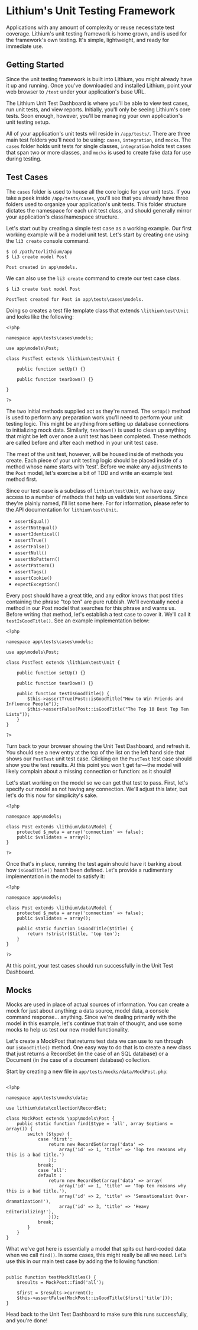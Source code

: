 # Lithium's Unit Testing Framework

Applications with any amount of complexity or reuse necessitate test coverage. Lithium's unit testing framework is home grown, and is used for the framework's own testing. It's simple, lightweight, and ready for immediate use.

## Getting Started

Since the unit testing framework is built into Lithium, you might already have it up and running. Once you've downloaded and installed Lithium, point your web browser to `/test` under your application's base URL.

The Lithium Unit Test Dashboard is where you'll be able to view test cases, run unit tests, and view reports. Initially, you'll only be seeing Lithium's core tests. Soon enough, however, you'll be managing your own application's unit testing setup.

All of your application's unit tests will reside in `/app/tests/`. There are three main test folders you'll need to be using: `cases`, `integration`, and `mocks`. The `cases` folder holds unit tests for single classes, `integration` holds test cases that span two or more classes, and `mocks` is used to create fake data for use during testing.

## Test Cases

The `cases` folder is used to house all the core logic for your unit tests. If you take a peek inside `/app/tests/cases`, you'll see that you already have three folders used to organize your application's unit tests. This folder structure dictates the namespace for each unit test class, and should generally mirror your application's class/namespace structure.

Let's start out by creating a simple test case as a working example. Our first working example will be a model unit test. Let's start by creating one using the `li3 create` console command.

```
$ cd /path/to/lithium/app
$ li3 create model Post

Post created in app\models.
```

We can also use the `li3 create` command to create our test case class.

```
$ li3 create test model Post

PostTest created for Post in app\tests\cases\models.
```

Doing so creates a test file template class that extends `\lithium\test\Unit` and looks like the following:

```
<?php

namespace app\tests\cases\models;

use app\models\Post;

class PostTest extends \lithium\test\Unit {

	public function setUp() {}

	public function tearDown() {}

}

?>
```

The two initial methods supplied act as they're named. The `setUp()` method is used to perform any preparation work you'll need to perform your unit testing logic. This might be anything from setting up database connections to initializing mock data. Similarly, `tearDown()` is used to clean up anything that might be left over once a unit test has been completed. These methods are called before and after each method in your unit test case.

The meat of the unit test, however, will be housed inside of methods you create. Each piece of your unit testing logic should be placed inside of a method whose name starts with 'test'. Before we make any adjustments to the `Post` model, let's exercise a bit of TDD and write an example test method first.

Since our test case is a subclass of `lithium\test\Unit`, we have easy access to a number of methods that help us validate test assertions. Since they're plainly named, I'll list some here. For for information, please refer to the API documentation for `lithium\test\Unit`.

 - `assertEqual()`
 - `assertNotEqual()`
 - `assertIdentical()`
 - `assertTrue()`
 - `assertFalse()`
 - `assertNull()`
 - `assertNoPattern()`
 - `assertPattern()`
 - `assertTags()`
 - `assertCookie()`
 - `expectException()`

Every post should have a great title, and any editor knows that post titles containing the phrase "top ten" are pure rubbish. We'll eventually need a method in our Post model that searches for this phrase and warns us. Before writing that method, let's establish a test case to cover it. We'll call it `testIsGoodTitle()`. See an example implementation below:

```
<?php

namespace app\tests\cases\models;

use app\models\Post;

class PostTest extends \lithium\test\Unit {

	public function setUp() {}

	public function tearDown() {}

	public function testIsGoodTitle() {
		$this->assertTrue(Post::isGoodTitle("How to Win Friends and Influence People"));
		$this->assertFalse(Post::isGoodTitle("The Top 10 Best Top Ten Lists"));
	}
}

?>
```

Turn back to your browser showing the Unit Test Dashboard, and refresh it. You should see a new entry at the top of the list on the left hand side that shows our `PostTest` unit test case. Clicking on the `PostTest` test case should show you the test results. At this point you won't get far—the model will likely complain about a missing connection or function: as it should!

Let's start working on the model so we can get that test to pass. First, let's specify our model as not having any connection. We'll adjust this later, but let's do this now for simplicity's sake.

```
<?php

namespace app\models;

class Post extends \lithium\data\Model {
	protected $_meta = array('connection' => false);
	public $validates = array();
}

?>
```

Once that's in place, running the test again should have it barking about how `isGoodTitle()` hasn't been defined. Let's provide a rudimentary implementation in the model to satisfy it:

```
<?php

namespace app\models;

class Post extends \lithium\data\Model {
	protected $_meta = array('connection' => false);
	public $validates = array();

	public static function isGoodTitle($title) {
		return !stristr($title, 'top ten');
	}
}

?>
```

At this point, your test cases should run successfully in the Unit Test Dashboard.

## Mocks

Mocks are used in place of actual sources of information. You can create a mock for just about anything: a data source, model data, a console command response... anything. Since we're dealing primarily with the model in this example, let's continue that train of thought, and use some mocks to help us test our new model functionality.

Let's create a MockPost that returns test data we can use to run through our `isGoodTitle()` method. One easy way to do that is to create a new class that just returns a RecordSet (in the case of an SQL database) or a Document (in the case of a document database) collection.

Start by creating a new file in `app/tests/mocks/data/MockPost.php`:

```

<?php

namespace app\tests\mocks\data;

use lithium\data\collection\RecordSet;

class MockPost extends \app\models\Post {
	public static function find($type = 'all', array $options = array()) {
		switch ($type) {
			case 'first':
				return new RecordSet(array('data' =>
					array('id' => 1, 'title' => 'Top ten reasons why this is a bad title.')
				));
			break;
			case 'all':
			default :
				return new RecordSet(array('data' => array(
					array('id' => 1, 'title' => 'Top ten reasons why this is a bad title.'),
					array('id' => 2, 'title' => 'Sensationalist Over-dramatization!'),
					array('id' => 3, 'title' => 'Heavy Editorializing!'),
				)));
			break;
		}
	}
}

```

What we've got here is essentially a model that spits out hard-coded data when we call `find()`. In some cases, this might really be all we need. Let's use this in our main test case by adding the following function:

```

public function testMockTitles() {
	$results = MockPost::find('all');

	$first = $results->current();
	$this->assertFalse(MockPost::isGoodTitle($first['title']));
}

```

Head back to the Unit Test Dashboard to make sure this runs successfully, and you're done!



